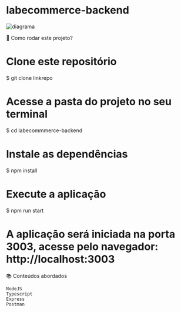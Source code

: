 # labecommerce-backend

![diagrama](https://user-images.githubusercontent.com/93008622/232229864-aa6ae901-36e3-46a5-b12f-5eb72c69f3e0.png)

📝 Como rodar este projeto?

# Clone este repositório
$ git clone linkrepo

# Acesse a pasta do projeto no seu terminal
$ cd labecommmerce-backend

# Instale as dependências
$ npm install

# Execute a aplicaçāo
$ npm run start

# A aplicaçāo será iniciada na porta 3003, acesse pelo navegador: http://localhost:3003



📚 Conteúdos abordados

    NodeJS
    Typescript
    Express
    Postman



